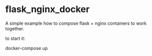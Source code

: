 # flask_nginx_docker
A simple example how to compose flask + nginx containers to work together.

to start it:

docker-compose up

